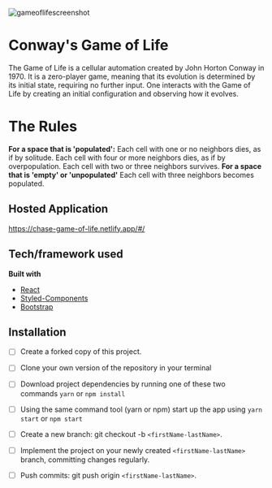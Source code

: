 ![gameoflifescreenshot](https://lh3.googleusercontent.com/pw/ACtC-3c_aQ9Dub97QYZjXgoFaw_J4psCdOh_IcIAlT1aGyWNQf6-847X8n-BFEgHzrekOZejMaYaMpSDwGK8Z4JDMiImC9g-LOUwnEp0e_x-gcQvnrXzcAGG9osMrrzWjBFl6TWmbHtJkBakCGj5pioBA248=w1920-h1080-no?authuser=0)

# Conway's Game of Life
The Game of Life is a cellular automation created by John Horton Conway in 1970. It is a zero-player game, meaning that its evolution is determined by its initial state, requiring no further input. One interacts with the Game of Life by creating an initial configuration and observing how it evolves.

# The Rules 
**For a space that is 'populated':**
  Each cell with one or no neighbors dies, as if by solitude.
  Each cell with four or more neighbors dies, as if by overpopulation.
  Each cell with two or three neighbors survives.
**For a space that is 'empty' or 'unpopulated'**
  Each cell with three neighbors becomes populated.


## Hosted Application
https://chase-game-of-life.netlify.app/#/

## Tech/framework used
<b>Built with</b>
- [React](https://reactjs.org/)
- [Styled-Components](https://styled-components.com/)
- [Bootstrap](https://react-bootstrap.github.io/)

## Installation
- [ ] Create a forked copy of this project.
- [ ] Clone your own version of the repository in your terminal
- [ ] Download project dependencies by running one of these two commands `yarn` or `npm install`
- [ ] Using the same command tool (yarn or npm) start up the app using `yarn start` or `npm start`
- [ ] Create a new branch: git checkout -b `<firstName-lastName>`.
- [ ] Implement the project on your newly created `<firstName-lastName>` branch, committing changes regularly.
- [ ] Push commits: git push origin `<firstName-lastName>`.

